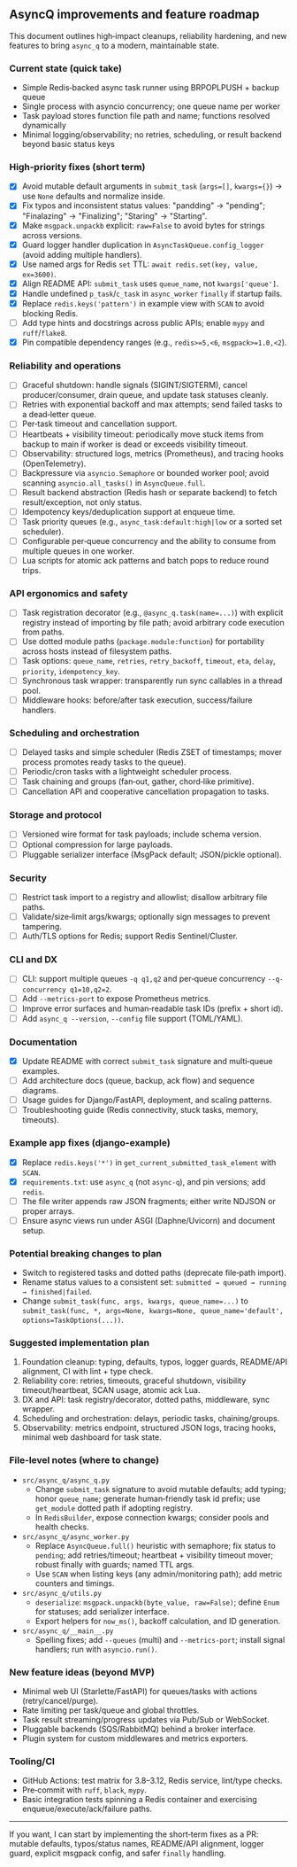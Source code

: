 ## AsyncQ improvements and feature roadmap

This document outlines high‑impact cleanups, reliability hardening, and new features to bring `async_q` to a modern, maintainable state.

### Current state (quick take)
- Simple Redis‑backed async task runner using BRPOPLPUSH + backup queue
- Single process with asyncio concurrency; one queue name per worker
- Task payload stores function file path and name; functions resolved dynamically
- Minimal logging/observability; no retries, scheduling, or result backend beyond basic status keys

### High‑priority fixes (short term)
- [x] Avoid mutable default arguments in `submit_task` (`args=[]`, `kwargs={}`) → use `None` defaults and normalize inside.
- [x] Fix typos and inconsistent status values: "pandding" → "pending"; "Finalazing" → "Finalizing"; "Staring" → "Starting".
- [x] Make `msgpack.unpackb` explicit: `raw=False` to avoid bytes for strings across versions.
- [x] Guard logger handler duplication in `AsyncTaskQueue.config_logger` (avoid adding multiple handlers).
- [x] Use named args for Redis `set` TTL: `await redis.set(key, value, ex=3600)`.
- [x] Align README API: `submit_task` uses `queue_name`, not `kwargs['queue']`.
- [x] Handle undefined `p_task`/`c_task` in `async_worker` `finally` if startup fails.
- [x] Replace `redis.keys('pattern')` in example view with `SCAN` to avoid blocking Redis.
- [ ] Add type hints and docstrings across public APIs; enable `mypy` and `ruff`/`flake8`.
- [x] Pin compatible dependency ranges (e.g., `redis>=5,<6`, `msgpack>=1.0,<2`).

### Reliability and operations
- [ ] Graceful shutdown: handle signals (SIGINT/SIGTERM), cancel producer/consumer, drain queue, and update task statuses cleanly.
- [ ] Retries with exponential backoff and max attempts; send failed tasks to a dead‑letter queue.
- [ ] Per‑task timeout and cancellation support.
- [ ] Heartbeats + visibility timeout: periodically move stuck items from backup to main if worker is dead or exceeds visibility timeout.
- [ ] Observability: structured logs, metrics (Prometheus), and tracing hooks (OpenTelemetry).
- [ ] Backpressure via `asyncio.Semaphore` or bounded worker pool; avoid scanning `asyncio.all_tasks()` in `AsyncQueue.full`.
- [ ] Result backend abstraction (Redis hash or separate backend) to fetch result/exception, not only status.
- [ ] Idempotency keys/deduplication support at enqueue time.
- [ ] Task priority queues (e.g., `async_task:default:high|low` or a sorted set scheduler).
- [ ] Configurable per‑queue concurrency and the ability to consume from multiple queues in one worker.
- [ ] Lua scripts for atomic ack patterns and batch pops to reduce round trips.

### API ergonomics and safety
- [ ] Task registration decorator (e.g., `@async_q.task(name=...)`) with explicit registry instead of importing by file path; avoid arbitrary code execution from paths.
- [ ] Use dotted module paths (`package.module:function`) for portability across hosts instead of filesystem paths.
- [ ] Task options: `queue_name`, `retries`, `retry_backoff`, `timeout`, `eta`, `delay`, `priority`, `idempotency_key`.
- [ ] Synchronous task wrapper: transparently run sync callables in a thread pool.
- [ ] Middleware hooks: before/after task execution, success/failure handlers.

### Scheduling and orchestration
- [ ] Delayed tasks and simple scheduler (Redis ZSET of timestamps; mover process promotes ready tasks to the queue).
- [ ] Periodic/cron tasks with a lightweight scheduler process.
- [ ] Task chaining and groups (fan‑out, gather, chord‑like primitive).
- [ ] Cancellation API and cooperative cancellation propagation to tasks.

### Storage and protocol
- [ ] Versioned wire format for task payloads; include schema version.
- [ ] Optional compression for large payloads.
- [ ] Pluggable serializer interface (MsgPack default; JSON/pickle optional).

### Security
- [ ] Restrict task import to a registry and allowlist; disallow arbitrary file paths.
- [ ] Validate/size‑limit args/kwargs; optionally sign messages to prevent tampering.
- [ ] Auth/TLS options for Redis; support Redis Sentinel/Cluster.

### CLI and DX
- [ ] CLI: support multiple queues `-q q1,q2` and per‑queue concurrency `--q-concurrency q1=10,q2=2`.
- [ ] Add `--metrics-port` to expose Prometheus metrics.
- [ ] Improve error surfaces and human‑readable task IDs (prefix + short id).
- [ ] Add `async_q --version`, `--config` file support (TOML/YAML).

### Documentation
- [x] Update README with correct `submit_task` signature and multi‑queue examples.
- [ ] Add architecture docs (queue, backup, ack flow) and sequence diagrams.
- [ ] Usage guides for Django/FastAPI, deployment, and scaling patterns.
- [ ] Troubleshooting guide (Redis connectivity, stuck tasks, memory, timeouts).

### Example app fixes (django-example)
- [x] Replace `redis.keys('*')` in `get_current_submitted_task_element` with `SCAN`.
- [x] `requirements.txt`: use `async_q` (not `async-q`), and pin versions; add `redis`.
- [ ] The file writer appends raw JSON fragments; either write NDJSON or proper arrays.
- [ ] Ensure async views run under ASGI (Daphne/Uvicorn) and document setup.

### Potential breaking changes to plan
- Switch to registered tasks and dotted paths (deprecate file‑path import).
- Rename status values to a consistent set: `submitted → queued → running → finished|failed`.
- Change `submit_task(func, args, kwargs, queue_name=...)` to `submit_task(func, *, args=None, kwargs=None, queue_name='default', options=TaskOptions(...))`.

### Suggested implementation plan
1) Foundation cleanup: typing, defaults, typos, logger guards, README/API alignment, CI with lint + type check.
2) Reliability core: retries, timeouts, graceful shutdown, visibility timeout/heartbeat, SCAN usage, atomic ack Lua.
3) DX and API: task registry/decorator, dotted paths, middleware, sync wrapper.
4) Scheduling and orchestration: delays, periodic tasks, chaining/groups.
5) Observability: metrics endpoint, structured JSON logs, tracing hooks, minimal web dashboard for task state.

### File‑level notes (where to change)
- `src/async_q/async_q.py`
  - Change `submit_task` signature to avoid mutable defaults; add typing; honor `queue_name`; generate human‑friendly task id prefix; use `get_module` dotted path if adopting registry.
  - In `RedisBuilder`, expose connection kwargs; consider pools and health checks.
- `src/async_q/async_worker.py`
  - Replace `AsyncQueue.full()` heuristic with semaphore; fix status to `pending`; add retries/timeout; heartbeat + visibility timeout mover; robust finally with guards; named TTL args.
  - Use `SCAN` when listing keys (any admin/monitoring path); add metric counters and timings.
- `src/async_q/utils.py`
  - `deserialize`: `msgpack.unpackb(byte_value, raw=False)`; define `Enum` for statuses; add serializer interface.
  - Export helpers for `now_ms()`, backoff calculation, and ID generation.
- `src/async_q/__main__.py`
  - Spelling fixes; add `--queues` (multi) and `--metrics-port`; install signal handlers; run with `asyncio.run()`.

### New feature ideas (beyond MVP)
- Minimal web UI (Starlette/FastAPI) for queues/tasks with actions (retry/cancel/purge).
- Rate limiting per task/queue and global throttles.
- Task result streaming/progress updates via Pub/Sub or WebSocket.
- Pluggable backends (SQS/RabbitMQ) behind a broker interface.
- Plugin system for custom middlewares and metrics exporters.

### Tooling/CI
- GitHub Actions: test matrix for 3.8–3.12, Redis service, lint/type checks.
- Pre‑commit with `ruff`, `black`, `mypy`.
- Basic integration tests spinning a Redis container and exercising enqueue/execute/ack/failure paths.

---
If you want, I can start by implementing the short‑term fixes as a PR: mutable defaults, typos/status names, README/API alignment, logger guard, explicit msgpack config, and safer `finally` handling.


